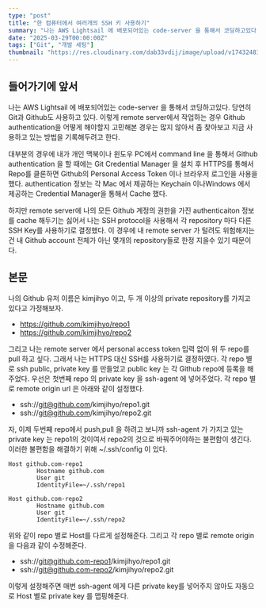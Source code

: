 ```yaml
---
type: "post"
title: "한 컴퓨터에서 여러개의 SSH 키 사용하기"
summary: "나는 AWS Lightsail 에 배포되어있는 code-server 을 통해서 코딩하고있다. 당연히 Git과 Github도 사용하고 있다. 이렇게 remote server에서 작업하는 경우 Github  authentication을 어떻게 해야할지 고민해본 경우는 많지 않아서 좀 찾아보고 지금 사용하고 있는 방법을 기록해두려고 한다."
date: "2025-03-29T00:00:00Z"
tags: ["Git", "개발 세팅"]
thumbnail: "https://res.cloudinary.com/dab33vdij/image/upload/v1743248126/IMG_0398_ach7b9.jpg"
---
```


## 들어가기에 앞서

나는 AWS Lightsail 에 배포되어있는 code-server 을 통해서 코딩하고있다. 당연히 Git과 Github도 사용하고 있다. 이렇게 remote server에서 작업하는 경우 Github authentication을 어떻게 해야할지 고민해본 경우는 많지 않아서 좀 찾아보고 지금 사용하고 있는 방법을 기록해두려고 한다.

대부분의 경우에 내가 개인 맥북이나 윈도우 PC에서 command line 을 통해서 Github authentication 을 할 때에는 Git Credential Manager 을 설치 후 HTTPS를 통해서 Repo를 클론하면 Github의 Personal Access Token 이나 브라우저 로그인을 사용을 했다. authentication 정보는 각 Mac 에서 제공하는 Keychain 이나Windows 에서 제공하는 Credential Manager을 통해서 Cache 했다.

하지만 remote server에 나의 모든 Github 계정의 권한을 가진 authenticaiton 정보를 cache 해두기는 싫어서 나는 SSH protocol을 사용해서 각 repository 마다 다른 SSH Key를 사용하기로 결정했다. 이 경우에 내 remote server 가 털려도 위험해지는건 내 Github account 전체가 아닌 몇개의 repository들로 한정 지을수 있기 때문이다.

## 본문

나의 Github 유저 이름은 kimjihyo 이고, 두 개 이상의 private repository를 가지고 있다고 가정해보자.

- https://github.com/kimjihyo/repo1
- https://github.com/kimjihyo/repo2

그리고 나는 remote server 에서 personal access token 입력 없이 위 두 repo를 pull 하고 싶다. 그래서 나는 HTTPS 대신 SSH를 사용하기로 결정하였다. 각 repo 별로 ssh public, private key 를 만들었고 public key 는 각 Github repo에 등록을 해주었다. 우선은 첫번째 repo 의 private key 을 ssh-agent 에 넣어주었다. 각 repo 별로 remote origin url 은 아래와 같이 설정했다.

- ssh://git@github.com/kimjihyo/repo1.git
- ssh://git@github.com/kimjihyo/repo2.git

자, 이제 두번째 repo에서 push,pull 을 하려고 보니까 ssh-agent 가 가지고 있는 private key 는 repo1의 것이여서 repo2의 것으로 바꿔주어야하는 불편함이 생긴다. 이러한 불편함을 해결하기 위해 ~/.ssh/config 이 있다.

```plain text
Host github.com-repo1
        Hostname github.com
        User git
        IdentityFile=~/.ssh/repo1

Host github.com-repo2
        Hostname github.com
        User git
        IdentityFile=~/.ssh/repo2
```

위와 같이 repo 별로 Host를 다르게 설정해준다. 그리고 각 repo 별로 remote origin 을 다음과 같이 수정해준다.

- ssh://git@github.com-repo1/kimjihyo/repo1.git
- ssh://git@github.com-repo2/kimjihyo/repo2.git

이렇게 설정해주면 매번 ssh-agent 에게 다른 private key를 넣어주지 않아도 자동으로 Host 별로 private key 를 맵핑해준다.
